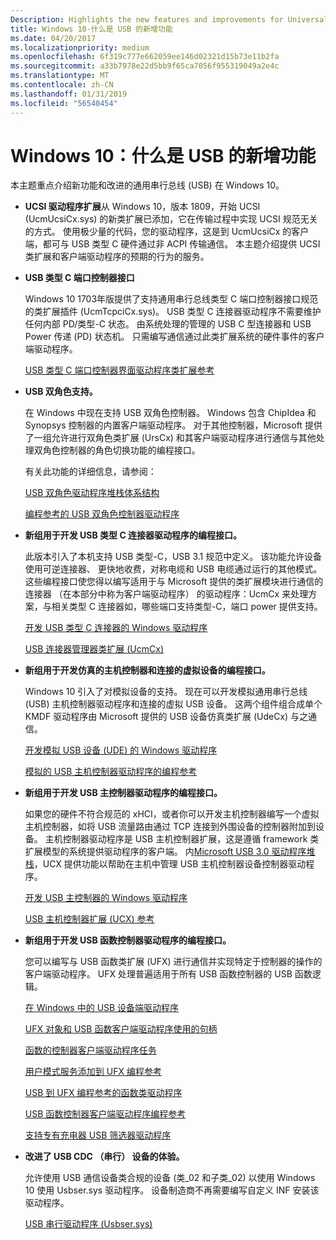 ```yaml
---
Description: Highlights the new features and improvements for Universal Serial Bus (USB) in Windows 10.
title: Windows 10-什么是 USB 的新增功能
ms.date: 04/20/2017
ms.localizationpriority: medium
ms.openlocfilehash: 6f319c777e662059ee146d02321d15b73e11b2fa
ms.sourcegitcommit: a33b7978e22d5bb9f65ca7056f955319049a2e4c
ms.translationtype: MT
ms.contentlocale: zh-CN
ms.lasthandoff: 01/31/2019
ms.locfileid: "56540454"
---
```

# <a name="windows-10-whats-new-for-usb"></a>Windows 10：什么是 USB 的新增功能


本主题重点介绍新功能和改进的通用串行总线 (USB) 在 Windows 10。

-  **UCSI 驱动程序扩展**从 Windows 10，版本 1809，开始 UCSI (UcmUcsiCx.sys) 的新类扩展已添加，它在传输过程中实现 UCSI 规范无关的方式。 使用极少量的代码，您的驱动程序，这是到 UcmUcsiCx 的客户端，都可与 USB 类型 C 硬件通过非 ACPI 传输通信。 本主题介绍提供 UCSI 类扩展和客户端驱动程序的预期的行为的服务。

-   **USB 类型 C 端口控制器接口** 

    Windows 10 1703年版提供了支持通用串行总线类型 C 端口控制器接口规范的类扩展插件 (UcmTcpciCx.sys)。 USB 类型 C 连接器驱动程序不需要维护任何内部 PD/类型-C 状态。 
    由系统处理的管理的 USB C 型连接器和 USB Power 传递 (PD) 状态机。 只需编写通信通过此类扩展系统的硬件事件的客户端驱动程序。 

    [USB 类型 C 端口控制器界面驱动程序类扩展参考](https://msdn.microsoft.com/library/windows/hardware/mt805826)

-   **USB 双角色支持。**

    在 Windows 中现在支持 USB 双角色控制器。 Windows 包含 ChipIdea 和 Synopsys 控制器的内置客户端驱动程序。 对于其他控制器，Microsoft 提供了一组允许进行双角色类扩展 (UrsCx) 和其客户端驱动程序进行通信与其他处理双角色控制器的角色切换功能的编程接口。

    有关此功能的详细信息，请参阅：

    [USB 双角色驱动程序堆栈体系结构](usb-dual-role-driver-stack-architecture.md)

    [编程参考的 USB 双角色控制器驱动程序](https://msdn.microsoft.com/library/windows/hardware/mt628026)

-   **新组用于开发 USB 类型 C 连接器驱动程序的编程接口。**

    此版本引入了本机支持 USB 类型-C，USB 3.1 规范中定义。 该功能允许设备使用可逆连接器、 更快地收费，对称电缆和 USB 电缆通过运行的其他模式。 这些编程接口使您得以编写适用于与 Microsoft 提供的类扩展模块进行通信的连接器 （在本部分中称为客户端驱动程序） 的驱动程序：UcmCx 来处理方案，与相关类型 C 连接器如，哪些端口支持类型-C，端口 power 提供支持。

    [开发 USB 类型 C 连接器的 Windows 驱动程序](developing-windows-drivers-for-usb-type-c-connectors.md)

    [USB 连接器管理器类扩展 (UcmCx)](https://msdn.microsoft.com/library/windows/hardware/mt188011)

-   **新组用于开发仿真的主机控制器和连接的虚拟设备的编程接口。**

    Windows 10 引入了对模拟设备的支持。 现在可以开发模拟通用串行总线 (USB) 主机控制器驱动程序和连接的虚拟 USB 设备。 这两个组件组合成单个 KMDF 驱动程序由 Microsoft 提供的 USB 设备仿真类扩展 (UdeCx) 与之通信。

    [开发模拟 USB 设备 (UDE) 的 Windows 驱动程序](developing-windows-drivers-for-emulated-usb-host-controllers-and-devices.md)

    [模拟的 USB 主机控制器驱动程序的编程参考](https://msdn.microsoft.com/library/windows/hardware/mt628025)

-   **新组用于开发 USB 主控制器驱动程序的编程接口。**

    如果您的硬件不符合规范的 xHCI，或者你可以开发主机控制器编写一个虚拟主机控制器，如将 USB 流量路由通过 TCP 连接到外围设备的控制器附加到设备。 主机控制器驱动程序是 USB 主机控制器扩展，这是遵循 framework 类扩展模型的系统提供驱动程序的客户端。 内[Microsoft USB 3.0 驱动程序堆栈](https://msdn.microsoft.com/library/windows/hardware/hh406256.aspx#usb-3-0-driver-stack)，UCX 提供功能以帮助在主机中管理 USB 主机控制器设备控制器驱动程序。

    [开发 USB 主控制器的 Windows 驱动程序](developing-windows-drivers-for-usb-host-controllers.md)

    [USB 主机控制器扩展 (UCX) 参考](https://msdn.microsoft.com/library/windows/hardware/mt188009)

-   **新组用于开发 USB 函数控制器驱动程序的编程接口。**

    您可以编写与 USB 函数类扩展 (UFX) 进行通信并实现特定于控制器的操作的客户端驱动程序。 UFX 处理普遍适用于所有 USB 函数控制器的 USB 函数逻辑。

    [在 Windows 中的 USB 设备端驱动程序](usb-device-side-drivers-in-windows.md)

    [UFX 对象和 USB 函数客户端驱动程序使用的句柄](ufx-objects-and-handles-used-by-a-usb-function-controller.md)

    [函数的控制器客户端驱动程序任务](function-client-driver.md)

    [用户模式服务添加到 UFX 编程参考](https://msdn.microsoft.com/library/windows/hardware/mt188014)

    [USB 到 UFX 编程参考的函数类驱动程序](https://msdn.microsoft.com/library/windows/hardware/mt188008)

    [USB 函数控制器客户端驱动程序编程参考](https://msdn.microsoft.com/library/windows/hardware/mt188010)

    [支持专有充电器 USB 筛选器驱动程序](https://msdn.microsoft.com/library/windows/hardware/mt188012)

-   **改进了 USB CDC （串行） 设备的体验。**

    允许使用 USB 通信设备类合规的设备 (类\_02 和子类\_02) 以使用 Windows 10 使用 Usbser.sys 驱动程序。 设备制造商不再需要编写自定义 INF 安装该驱动程序。

    [USB 串行驱动程序 (Usbser.sys)](usb-driver-installation-based-on-compatible-ids.md)

 

 




